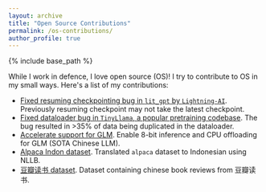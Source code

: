 ```yaml
---
layout: archive
title: "Open Source Contributions"
permalink: /os-contributions/
author_profile: true
---
```


{% include base_path %}

While I work in defence, I love open source (OS)! I try to contribute to OS in my small ways. Here's a list of my contributions:
- [Fixed resuming checkpointing bug in `lit_gpt` by `Lightning-AI`](https://github.com/Lightning-AI/lit-gpt/pull/661). Previously resuming checkpoint may not take the latest checkpoint.
- [Fixed dataloader bug in `TinyLlama`, a popular pretraining codebase](https://github.com/jzhang38/TinyLlama/issues/67). The bug resulted in >35% of data being duplicated in the dataloader.
- [Accelerate support for GLM](https://huggingface.co/THUDM/glm-10b-chinese/discussions/2). Enable 8-bit inference and CPU offloading for GLM (SOTA Chinese LLM).
- [Alpaca Indon dataset](https://huggingface.co/datasets/larrylawl/alpaca-cleaned-indon). Translated `alpaca` dataset to Indonesian using NLLB.
- [豆瓣读书 dataset](https://huggingface.co/datasets/larrylawl/douban-dushu). Dataset containing chinese book reviews from 豆瓣读书.
